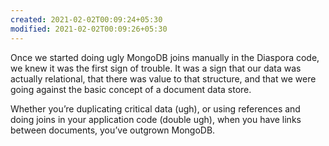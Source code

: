 ```yaml
---
created: 2021-02-02T00:09:24+05:30
modified: 2021-02-02T00:09:26+05:30
---
```


Once we started doing ugly MongoDB joins manually in the Diaspora code, we knew it was the first sign of trouble. It was a sign that our data was actually relational, that there was value to that structure, and that we were going against the basic concept of a document data store.

Whether you’re duplicating critical data (ugh), or using references and doing joins in your application code (double ugh), when you have links between documents, you’ve outgrown MongoDB.
